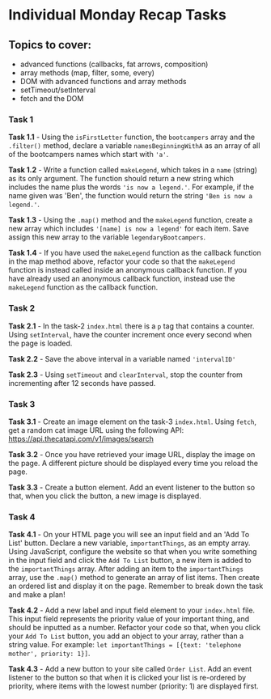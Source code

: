 # Individual Monday Recap Tasks

## Topics to cover:

- advanced functions (callbacks, fat arrows, composition)
- array methods (map, filter, some, every)
- DOM with advanced functions and array methods
- setTimeout/setInterval
- fetch and the DOM

### Task 1

**Task 1.1** - Using the `isFirstLetter` function, the `bootcampers` array and the `.filter()` method, declare a variable `namesBeginningWithA` as an array of all of the bootcampers names which start with `'a'`.

**Task 1.2** - Write a function called `makeLegend`, which takes in a `name` (string) as its only argument. The function should return a new string which includes the name plus the words `'is now a legend.'`. For example, if the name given was 'Ben', the function would return the string `'Ben is now a legend.'`.

**Task 1.3** - Using the `.map()` method and the `makeLegend` function, create a new array which includes `'[name] is now a legend'` for each item. Save assign this new array to the variable `legendaryBootcampers`.

**Task 1.4** - If you have used the `makeLegend` function as the callback function in the map method above, refactor your code so that the `makeLegend` function is instead called inside an anonymous callback function. If you have already used an anonymous callback function, instead use the `makeLegend` function as the callback function.

### Task 2

**Task 2.1** - In the task-2 `index.html` there is a `p` tag that contains a counter. Using `setInterval`, have the counter increment once every second when the page is loaded.

**Task 2.2** - Save the above interval in a variable named `'intervalID'`

**Task 2.3** - Using `setTimeout` and `clearInterval`, stop the counter from incrementing after 12 seconds have passed.

### Task 3

**Task 3.1** - Create an image element on the task-3 `index.html`. Using `fetch`, get a random cat image URL using the following API: https://api.thecatapi.com/v1/images/search

**Task 3.2** - Once you have retrieved your image URL, display the image on the page. A different picture should be displayed every time you reload the page.

**Task 3.3** - Create a button element. Add an event listener to the button so that, when you click the button, a new image is displayed.

### Task 4

**Task 4.1** - On your HTML page you will see an input field and an 'Add To List' button. Declare a new variable, `importantThings`, as an empty array. Using JavaScript, configure the website so that when you write something in the input field and click the `Add To List` button, a new item is added to the `importantThings` array. After adding an item to the `importantThings` array, use the `.map()` method to generate an array of list items. Then create an ordered list and display it on the page. Remember to break down the task and make a plan!

**Task 4.2** - Add a new label and input field element to your `index.html` file. This input field represents the priority value of your important thing, and should be inputted as a number. Refactor your code so that, when you click your `Add To List` button, you add an object to your array, rather than a string value. For example: `let importantThings = [{text: 'telephone mother', priority: 1}]`.

**Task 4.3** - Add a new button to your site called `Order List`. Add an event listener to the button so that when it is clicked your list is re-ordered by priority, where items with the lowest number (priority: 1) are displayed first.
